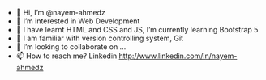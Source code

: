- 👋 Hi, I’m @nayem-ahmedz
- 👀 I’m interested in Web Development
- 🌱 I have learnt HTML and CSS and JS, I’m currently learning Bootstrap 5
- 🌱 I am familiar with version controlling system, Git
- 💞️ I’m looking to collaborate on ...
- 📫 How to reach me? Linkedin http://www.linkedin.com/in/nayem-ahmedz

<!---
nayem-ahmedz/nayem-ahmedz is a ✨ special ✨ repository because its `README.md` (this file) appears on your GitHub profile.
You can click the Preview link to take a look at your changes.
--->
